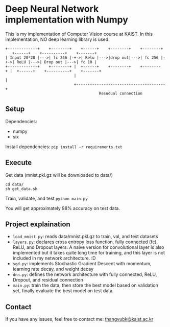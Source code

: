 # Deep Neural Network implementation with Numpy

This is my implementation of Computer Vision course at KAIST. 
In this implementation, NO deep learning library is used. 

```
+-------------+    +--------+    +------+    +--------+    +--------+    +------+    +----------+    +-------+
| Input 28*28 |--->| fc 256 |-+->| Relu |--->|drop out|--->| fc 256 |-+->| ReLU |--->| Drop out |--->| fc 10 |
+-------------+    +--------+ |  +------+    +--------+    +--------+ |  +------+    +----------+    +-------+
                              |                                       |
                              +---------------------------------------+
                                         Resudual connection
```

## Setup
Dependencies:
* numpy
* six

Install dependencies: ``pip install -r requirements.txt``

## Execute
Get data (mnist.pkl.gz will be downloaded to data/)
```
cd data/
sh get_data.sh 
```
Train, validate, and test ``python main.py``

You will get approximately 98% accuracy on test data.

## Project explaination
* ``load_mnist.py``: reads data/mnist.pkl.gz to train, val, and test datasets
* ``layers.py``: declares cross entropy loss function, fully connected (fc), ReLU, and Dropout layers. A naive version for convolutional layer is also implemented but it takes quite long time for training, and this layer is not included in my network architecture. :D
* ``sgd.py``: implements Stochastic Gradient Descent with momentum, learning rate decay, and weight decay
* ``dnn.py``: defines the network architecture with fully connected, ReLU, Dropout, and residual connection
* ``main.py``: train the data, then store the best model based on validation set, finally evaluate the best model on test data.

## Contact
If you have any issues, feel free to contact me: thangvubk@kaist.ac.kr
